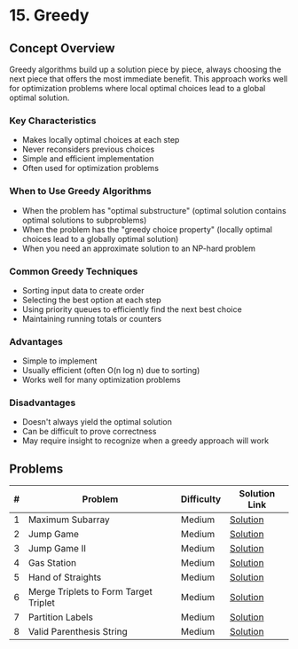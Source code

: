 # 15. Greedy

## Concept Overview

Greedy algorithms build up a solution piece by piece, always choosing the next piece that offers the most immediate benefit. This approach works well for optimization problems where local optimal choices lead to a global optimal solution.

### Key Characteristics
- Makes locally optimal choices at each step
- Never reconsiders previous choices
- Simple and efficient implementation
- Often used for optimization problems

### When to Use Greedy Algorithms
- When the problem has "optimal substructure" (optimal solution contains optimal solutions to subproblems)
- When the problem has the "greedy choice property" (locally optimal choices lead to a globally optimal solution)
- When you need an approximate solution to an NP-hard problem

### Common Greedy Techniques
- Sorting input data to create order
- Selecting the best option at each step
- Using priority queues to efficiently find the next best choice
- Maintaining running totals or counters

### Advantages
- Simple to implement
- Usually efficient (often O(n log n) due to sorting)
- Works well for many optimization problems

### Disadvantages
- Doesn't always yield the optimal solution
- Can be difficult to prove correctness
- May require insight to recognize when a greedy approach will work

## Problems

| # | Problem | Difficulty | Solution Link |
|---|---------|------------|---------------|
| 1 | Maximum Subarray | Medium | [Solution](./Maximum_Subarray.md) |
| 2 | Jump Game | Medium | [Solution](./Jump_Game.md) |
| 3 | Jump Game II | Medium | [Solution](./Jump_Game_II.md) |
| 4 | Gas Station | Medium | [Solution](./Gas_Station.md) |
| 5 | Hand of Straights | Medium | [Solution](./Hand_of_Straights.md) |
| 6 | Merge Triplets to Form Target Triplet | Medium | [Solution](./Merge_Triplets_to_Form_Target_Triplet.md) |
| 7 | Partition Labels | Medium | [Solution](./Partition_Labels.md) |
| 8 | Valid Parenthesis String | Medium | [Solution](./Valid_Parenthesis_String.md) |